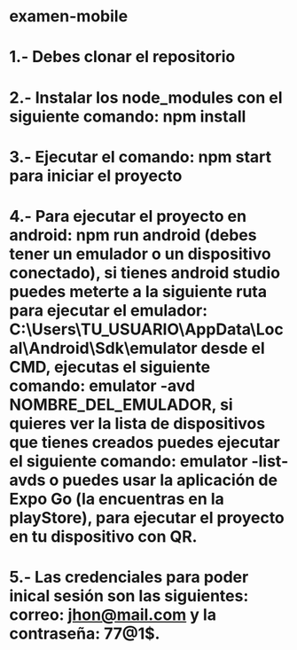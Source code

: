 # examen-mobile
# 1.- Debes clonar el repositorio
# 2.- Instalar los node_modules con el siguiente comando: npm install
# 3.- Ejecutar el comando: npm start para iniciar el proyecto
# 4.- Para ejecutar el proyecto en android: npm run android (debes tener un emulador o un dispositivo conectado), si tienes android studio puedes meterte a la siguiente ruta para ejecutar el emulador: C:\Users\TU_USUARIO\AppData\Local\Android\Sdk\emulator desde el CMD, ejecutas el siguiente comando: emulator -avd NOMBRE_DEL_EMULADOR, si quieres ver la lista de dispositivos que tienes creados puedes ejecutar el siguiente comando: emulator -list-avds o puedes usar la aplicación de Expo Go (la encuentras en la playStore), para ejecutar el proyecto en tu dispositivo con QR.
# 5.- Las credenciales para poder inical sesión son las siguientes: correo: jhon@mail.com y la contraseña: 77@1$.